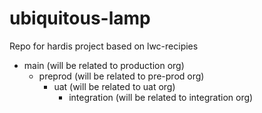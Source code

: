 # ubiquitous-lamp
Repo for hardis project based on lwc-recipies

- main (will be related to production org)
	- preprod (will be related to pre-prod org)
		- uat (will be related to uat org)
			- integration (will be related to integration org)